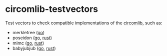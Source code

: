 # circomlib-testvectors
Test vectors to check compatible implementations of the [circomlib](https://github.com/iden3/circomlib), such as:
- merkletree ([go](https://github.com/iden3/go-merkletree))
- poseidon ([go](https://github.com/iden3/go-iden3-crypto/tree/master/poseidon), [rust](https://github.com/arnaucube/poseidon-rs))
- mimc ([go](https://github.com/iden3/go-iden3-crypto/tree/master/mimc7), [rust](https://github.com/arnaucube/mimc-rs))
- babyjubjub ([go](https://github.com/iden3/go-iden3-crypto/tree/master/babyjub), [rust](https://github.com/arnaucube/babyjubjub-rs))
